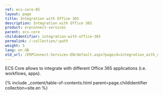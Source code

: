 ```yaml
---
ref: ecs-core-05
layout: page
title: Integration with Office 365
description: Integration with Office 365
product: erpconnect-services
parent: ecs-core
childidentifier: integration-with-office-365
permalink: /:collection/:path
weight: 5
lang: en_GB
old_url: /ERPConnect-Services-EN/default.aspx?pageid=integration_with_office_365
---
```


ECS Core allows to integrate with different Office 365 applications (i.e. workflows, apps). 

{% include _content/table-of-contents.html parent=page.childidentifier collection=site.en %}